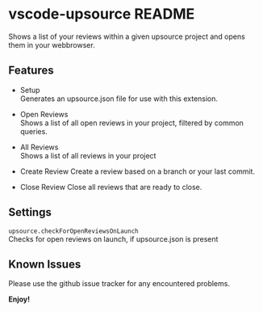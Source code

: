 # vscode-upsource README

Shows a list of your reviews within a given upsource project and opens them in your webbrowser.

## Features

- Setup  
Generates an upsource.json file for use with this extension.

- Open Reviews  
Shows a list of all open reviews in your project, filtered by common queries.

- All Reviews  
Shows a list of all reviews in your project

- Create Review
Create a review based on a branch or your last commit.

- Close Review
Close all reviews that are ready to close.

## Settings

`upsource.checkForOpenReviewsOnLaunch`  
Checks for open reviews on launch, if upsource.json is present

## Known Issues

Please use the github issue tracker for any encountered problems.

**Enjoy!**